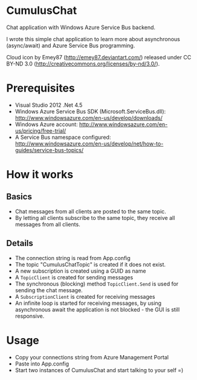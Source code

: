 CumulusChat
===========

Chat application with Windows Azure Service Bus backend.

I wrote this simple chat application to learn more about asynchronous (async/await) and Azure Service Bus programming.

Cloud icon by Emey87 (http://emey87.deviantart.com/) released under CC BY-ND 3.0 (http://creativecommons.org/licenses/by-nd/3.0/).

# Prerequisites #

* Visual Studio 2012 .Net 4.5
* Windows Azure Service Bus SDK (Microsoft.ServiceBus.dll): http://www.windowsazure.com/en-us/develop/downloads/
* Windows Azure account: http://www.windowsazure.com/en-us/pricing/free-trial/
* A Service Bus namespace configured: http://www.windowsazure.com/en-us/develop/net/how-to-guides/service-bus-topics/


# How it works #
## Basics ##
* Chat messages from all clients are posted to the same topic.
* By letting all clients subscribe to the same topic, they receive all messages from all clients.

## Details ##
* The connection string is read from App.config
* The topic "CumulusChatTopic" is created if it does not exist.
* A new subscription is created using a GUID as name
* A `TopicClient` is created for sending messages
* The synchronous (blocking) method `TopicClient.Send` is used for sending the chat message.
* A `SubscriptionClient` is created for receiving messages
* An infinite loop is started for receiving messages, by using asynchronous await the application is not blocked - the GUI is still responsive.

# Usage #
* Copy your connections string from Azure Management Portal
* Paste into App.config
* Start two instances of CumulusChat and start talking to your self =)
 